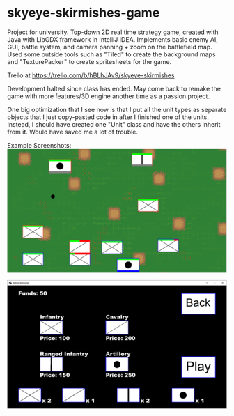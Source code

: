 # skyeye-skirmishes-game
Project for university. Top-down 2D real time strategy game, created with Java with LibGDX framework in IntelliJ IDEA. Implements basic enemy AI, GUI, battle system, and camera panning + zoom on the battlefield map. Used some outside tools such as "Tiled" to create the background maps and "TexturePacker" to create spritesheets for the game.

Trello at https://trello.com/b/hBLhJAv9/skyeye-skirmishes

Development halted since class has ended. May come back to remake the game with more features/3D engine another time as a passion project.

One big optimization that I see now is that I put all the unit types as separate objects that I just copy-pasted code in after I finished one of the units. Instead, I should have created one "Unit" class and have the others inherit from it. Would have saved me a lot of trouble.

Example Screenshots:
![screenshot](https://github.com/GH-Edifire/skyeye-skirmishes-game/blob/master/screenshot1.png)

![screenshot2](https://github.com/GH-Edifire/skyeye-skirmishes-game/blob/master/screenshot2.png)
